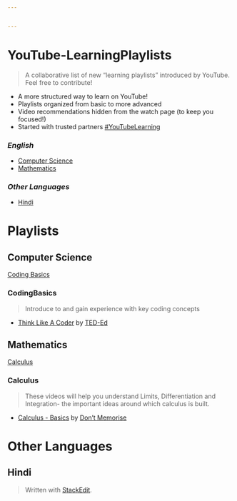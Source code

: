 ```yaml
---


---
```


<h1 id="youtube-learningplaylists">YouTube-LearningPlaylists</h1>
<blockquote>
<p>A collaborative list of new “learning playlists” introduced by YouTube. Feel free to contribute!</p>
</blockquote>
<ul>
<li>A more structured way to learn on YouTube!</li>
<li>Playlists organized from basic to more advanced</li>
<li>Video recommendations hidden from the watch page (to keep you focused!)</li>
<li>Started with trusted partners <a href="https://twitter.com/hashtag/YouTubeLearning?src=hashtag_click">#YouTubeLearning</a></li>
</ul>
<h3 id="english"><em>English</em></h3>
<ul>
<li><a href="#ComputerScience">Computer Science</a></li>
<li><a href="#Mathematics">Mathematics</a></li>
</ul>
<h3 id="other-languages"><em>Other Languages</em></h3>
<ul>
<li><a href="#hindi">Hindi</a></li>
</ul>
<h1 id="playlists">Playlists</h1>
<h2 id="computer-science">Computer Science</h2>
<p><a href="#CodingBasics">Coding Basics</a></p>
<h3 id="codingbasics">CodingBasics</h3>
<blockquote>
<p>Introduce to and gain experience with key coding concepts</p>
</blockquote>
<ul>
<li><a href="https://www.youtube.com/watch?v=KFVdHDMcepw&amp;list=PLJicmE8fK0EgogMqDYMgcADT1j5b911or">Think Like A Coder</a> by <a href="https://www.youtube.com/channel/UCsooa4yRKGN_zEE8iknghZA">TED-Ed</a></li>
</ul>
<h2 id="mathematics">Mathematics</h2>
<p><a href="#Calculus">Calculus</a></p>
<h3 id="calculus">Calculus</h3>
<blockquote>
<p>These videos will help you understand Limits, Differentiation and Integration- the important ideas around which calculus is built.</p>
</blockquote>
<ul>
<li><a href="https://www.youtube.com/playlist?list=PLmdFyQYShrjd4Qn42rcBeFvF6Qs-b6e-L" title="Calculus - Basics">Calculus - Basics</a> by <a href="https://www.youtube.com/channel/UCiTjCIT_9EXV1Wp1cY0zaUA">Don’t Memorise</a></li>
</ul>
<h1 id="other-languages-1">Other Languages</h1>
<h2 id="hindi">Hindi</h2>
<blockquote>
<p>Written with <a href="https://stackedit.io/">StackEdit</a>.</p>
</blockquote>

